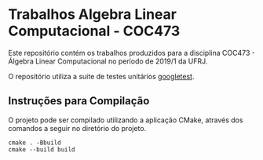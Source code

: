 # Trabalhos Algebra Linear Computacional - COC473

Este repositório contém os trabalhos produzidos para a disciplina COC473 - Álgebra Linear Computacional no período de 2019/1 da UFRJ.

O repositório utiliza a suite de testes unitários [googletest](https://github.com/google/googletest).

## Instruções para Compilação

O projeto pode ser compilado utilizando a aplicação CMake, através dos comandos a seguir no diretório do projeto.
```
cmake . -Bbuild
cmake --build build
```